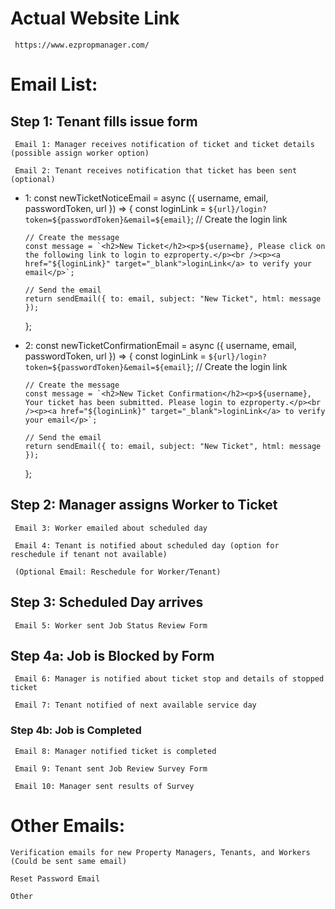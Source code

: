 # Actual Website Link

     https://www.ezpropmanager.com/

# Email List:

## Step 1: Tenant fills issue form

     Email 1: Manager receives notification of ticket and ticket details (possible assign worker option)

     Email 2: Tenant receives notification that ticket has been sent (optional)

-   1:
    const newTicketNoticeEmail = async ({ username, email, passwordToken, url }) => {
    const loginLink = `${url}/login?token=${passwordToken}&email=${email}`; // Create the login link

        // Create the message
        const message = `<h2>New Ticket</h2><p>${username}, Please click on the following link to login to ezproperty.</p><br /><p><a href="${loginLink}" target="_blank">loginLink</a> to verify your email</p>`;

        // Send the email
        return sendEmail({ to: email, subject: "New Ticket", html: message });

    };

-   2:
    const newTicketConfirmationEmail = async ({ username, email, passwordToken, url }) => {
    const loginLink = `${url}/login?token=${passwordToken}&email=${email}`; // Create the login link

        // Create the message
        const message = `<h2>New Ticket Confirmation</h2><p>${username}, Your ticket has been submitted. Please login to ezproperty.</p><br /><p><a href="${loginLink}" target="_blank">loginLink</a> to verify your email</p>`;

        // Send the email
        return sendEmail({ to: email, subject: "New Ticket", html: message });

    };

## Step 2: Manager assigns Worker to Ticket

     Email 3: Worker emailed about scheduled day

     Email 4: Tenant is notified about scheduled day (option for reschedule if tenant not available)

     (Optional Email: Reschedule for Worker/Tenant)

## Step 3: Scheduled Day arrives

     Email 5: Worker sent Job Status Review Form

## Step 4a: Job is Blocked by Form

     Email 6: Manager is notified about ticket stop and details of stopped ticket

     Email 7: Tenant notified of next available service day

### Step 4b: Job is Completed

     Email 8: Manager notified ticket is completed

     Email 9: Tenant sent Job Review Survey Form

     Email 10: Manager sent results of Survey

# Other Emails:

    Verification emails for new Property Managers, Tenants, and Workers (Could be sent same email)

    Reset Password Email

    Other
